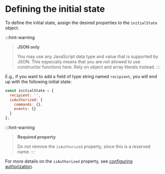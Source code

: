 # Defining the initial state

To define the initial state, assign the desired properties to the `initialState` object.

:::hint-warning
> **JSON only**
>
> You may use any JavaScript data type and value that is supported by JSON. This especially means that you are not allowed to use constructor functions here. Rely on object and array literals instead.
:::

E.g., if you want to add a field  of type string named `recipient`, you will end up with the following initial state:

```javascript
const initialState = {
  recipient: '',
  isAuthorized: {
    commands: {},
    events: {}
  }
};
```

:::hint-warning
> **Required property**
>
> Do not remove the `isAuthorized` property, since this is a reserved name.
:::

For more details on the `isAuthorized` property, see [configuring authorization](../configuring-authorization/).
